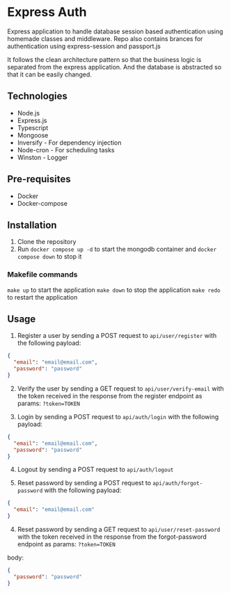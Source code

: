 # Express Auth

Express application to handle database session based authentication using homemade classes and middleware.
Repo also contains brances for authentication using express-session and passport.js

It follows the clean architecture pattern so that the business logic is separated from the express application.
And the database is abstracted so that it can be easily changed.

## Technologies

- Node.js
- Express.js
- Typescript
- Mongoose
- Inversify - For dependency injection
- Node-cron - For scheduling tasks
- Winston - Logger

## Pre-requisites

- Docker
- Docker-compose

## Installation

1. Clone the repository
2. Run `docker compose up -d` to start the mongodb container and `docker compose down` to stop it

### Makefile commands

`make up` to start the application
`make down` to stop the application
`make redo` to restart the application

## Usage

1. Register a user by sending a POST request to `api/user/register` with the following payload:

```json
{
  "email": "email@email.com",
  "password": "password"
}
```

2. Verify the user by sending a GET request to `api/user/verify-email` with the token received in the response from the register endpoint as params: `?token=TOKEN`

3. Login by sending a POST request to `api/auth/login` with the following payload:

```json
{
  "email": "email@email.com",
  "password": "password"
}
```

4. Logout by sending a POST request to `api/auth/logout`

5. Reset password by sending a POST request to `api/auth/forgot-password` with the following payload:

```json
{
  "email": "email@email.com"
}
```

4. Reset password by sending a GET request to `api/user/reset-password` with the token received in the response from the forgot-password endpoint as params: `?token=TOKEN`

body:

```json
{
  "password": "password"
}
```
